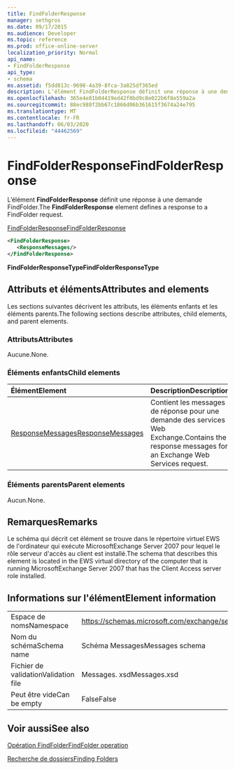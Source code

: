 ```yaml
---
title: FindFolderResponse
manager: sethgros
ms.date: 09/17/2015
ms.audience: Developer
ms.topic: reference
ms.prod: office-online-server
localization_priority: Normal
api_name:
- FindFolderResponse
api_type:
- schema
ms.assetid: f5dd813c-9698-4a39-8fca-3a825df365ed
description: L’élément FindFolderResponse définit une réponse à une demande FindFolder.
ms.openlocfilehash: 365e4e81b04419ed42f0bd9c8e022b6f8e559a2a
ms.sourcegitcommit: 88ec988f2bb67c1866d06b361615f3674a24e795
ms.translationtype: MT
ms.contentlocale: fr-FR
ms.lasthandoff: 06/03/2020
ms.locfileid: "44462569"
---
```

# <a name="findfolderresponse"></a><span data-ttu-id="dfac5-103">FindFolderResponse</span><span class="sxs-lookup"><span data-stu-id="dfac5-103">FindFolderResponse</span></span>

<span data-ttu-id="dfac5-104">L’élément **FindFolderResponse** définit une réponse à une demande FindFolder.</span><span class="sxs-lookup"><span data-stu-id="dfac5-104">The **FindFolderResponse** element defines a response to a FindFolder request.</span></span> 
  
[<span data-ttu-id="dfac5-105">FindFolderResponse</span><span class="sxs-lookup"><span data-stu-id="dfac5-105">FindFolderResponse</span></span>](findfolderresponse.md)
  
```xml
<FindFolderResponse>
   <ResponseMessages/>
</FindFolderResponse>
```

 <span data-ttu-id="dfac5-106">**FindFolderResponseType**</span><span class="sxs-lookup"><span data-stu-id="dfac5-106">**FindFolderResponseType**</span></span>
## <a name="attributes-and-elements"></a><span data-ttu-id="dfac5-107">Attributs et éléments</span><span class="sxs-lookup"><span data-stu-id="dfac5-107">Attributes and elements</span></span>

<span data-ttu-id="dfac5-108">Les sections suivantes décrivent les attributs, les éléments enfants et les éléments parents.</span><span class="sxs-lookup"><span data-stu-id="dfac5-108">The following sections describe attributes, child elements, and parent elements.</span></span>
  
### <a name="attributes"></a><span data-ttu-id="dfac5-109">Attributs</span><span class="sxs-lookup"><span data-stu-id="dfac5-109">Attributes</span></span>

<span data-ttu-id="dfac5-110">Aucune.</span><span class="sxs-lookup"><span data-stu-id="dfac5-110">None.</span></span>
  
### <a name="child-elements"></a><span data-ttu-id="dfac5-111">Éléments enfants</span><span class="sxs-lookup"><span data-stu-id="dfac5-111">Child elements</span></span>

|<span data-ttu-id="dfac5-112">**Élément**</span><span class="sxs-lookup"><span data-stu-id="dfac5-112">**Element**</span></span>|<span data-ttu-id="dfac5-113">**Description**</span><span class="sxs-lookup"><span data-stu-id="dfac5-113">**Description**</span></span>|
|:-----|:-----|
|[<span data-ttu-id="dfac5-114">ResponseMessages</span><span class="sxs-lookup"><span data-stu-id="dfac5-114">ResponseMessages</span></span>](responsemessages.md) <br/> |<span data-ttu-id="dfac5-115">Contient les messages de réponse pour une demande des services Web Exchange.</span><span class="sxs-lookup"><span data-stu-id="dfac5-115">Contains the response messages for an Exchange Web Services request.</span></span>  <br/> |
   
### <a name="parent-elements"></a><span data-ttu-id="dfac5-116">Éléments parents</span><span class="sxs-lookup"><span data-stu-id="dfac5-116">Parent elements</span></span>

<span data-ttu-id="dfac5-117">Aucun.</span><span class="sxs-lookup"><span data-stu-id="dfac5-117">None.</span></span>
  
## <a name="remarks"></a><span data-ttu-id="dfac5-118">Remarques</span><span class="sxs-lookup"><span data-stu-id="dfac5-118">Remarks</span></span>

<span data-ttu-id="dfac5-119">Le schéma qui décrit cet élément se trouve dans le répertoire virtuel EWS de l'ordinateur qui exécute MicrosoftExchange Server 2007 pour lequel le rôle serveur d'accès au client est installé.</span><span class="sxs-lookup"><span data-stu-id="dfac5-119">The schema that describes this element is located in the EWS virtual directory of the computer that is running MicrosoftExchange Server 2007 that has the Client Access server role installed.</span></span>
  
## <a name="element-information"></a><span data-ttu-id="dfac5-120">Informations sur l'élément</span><span class="sxs-lookup"><span data-stu-id="dfac5-120">Element information</span></span>

|||
|:-----|:-----|
|<span data-ttu-id="dfac5-121">Espace de noms</span><span class="sxs-lookup"><span data-stu-id="dfac5-121">Namespace</span></span>  <br/> |https://schemas.microsoft.com/exchange/services/2006/messages  <br/> |
|<span data-ttu-id="dfac5-122">Nom du schéma</span><span class="sxs-lookup"><span data-stu-id="dfac5-122">Schema name</span></span>  <br/> |<span data-ttu-id="dfac5-123">Schéma Messages</span><span class="sxs-lookup"><span data-stu-id="dfac5-123">Messages schema</span></span>  <br/> |
|<span data-ttu-id="dfac5-124">Fichier de validation</span><span class="sxs-lookup"><span data-stu-id="dfac5-124">Validation file</span></span>  <br/> |<span data-ttu-id="dfac5-125">Messages. xsd</span><span class="sxs-lookup"><span data-stu-id="dfac5-125">Messages.xsd</span></span>  <br/> |
|<span data-ttu-id="dfac5-126">Peut être vide</span><span class="sxs-lookup"><span data-stu-id="dfac5-126">Can be empty</span></span>  <br/> |<span data-ttu-id="dfac5-127">False</span><span class="sxs-lookup"><span data-stu-id="dfac5-127">False</span></span>  <br/> |
   
## <a name="see-also"></a><span data-ttu-id="dfac5-128">Voir aussi</span><span class="sxs-lookup"><span data-stu-id="dfac5-128">See also</span></span>



[<span data-ttu-id="dfac5-129">Opération FindFolder</span><span class="sxs-lookup"><span data-stu-id="dfac5-129">FindFolder operation</span></span>](findfolder-operation.md)


[<span data-ttu-id="dfac5-130">Recherche de dossiers</span><span class="sxs-lookup"><span data-stu-id="dfac5-130">Finding Folders</span></span>](https://msdn.microsoft.com/library/9124d868-017a-43f0-b915-5c0082cacec9%28Office.15%29.aspx)

